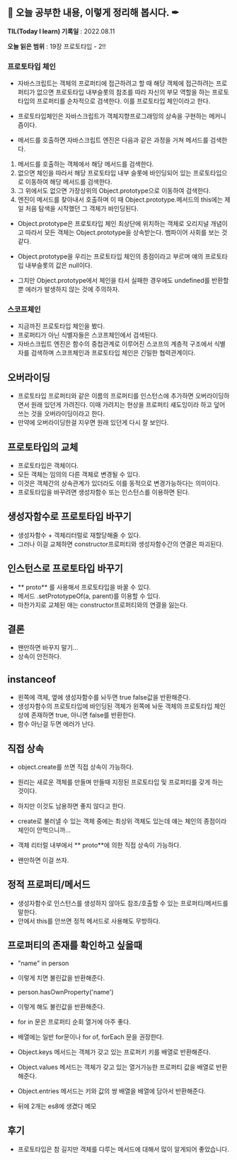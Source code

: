 ## 📕 오늘 공부한 내용, 이렇게 정리해 봅시다. ✒

**TIL(Today I learn) 기록일** : 2022.08.11

**오늘 읽은 범위** : 19장 프로토타입 - 2!!

### 프로토타입 체인

- 자바스크립트는 객체의 프로퍼티에 접근하려고 할 때 해당 객체에 접근하려는 프로퍼티가 없으면 프로토타입 내부슬롯의 참조를 따라 자신의 부모 역할을 하는 프로토타입의 프로퍼티를 순차적으로 검색한다. 이를 프로토타입 체인이라고 한다.

- 프로토타입체인은 자바스크립트가 객체지향프로그래밍의 상속을 구현하는 메커니즘이다.

- 메서드를 호출하면 자바스크립트 엔진은 다음과 같은 과정을 거쳐 메서드를 검색한다.

1. 메서드를 호출하는 객체에서 해당 메서드를 검색한다.
2. 없으면 체인을 따라서 해당 프로토타입 내부 슬롯에 바인딩되어 있는 프로토타입으로 이동하여 해당 메서드를 검색한다.
3. 그 위에서도 없으면 가장상위의 Object.prototype으로 이동하여 검색한다.
4. 엔진이 메서드를 찾아내서 호출하며 이 때 Object.prototype.메서드의 this에는 제일 처음 탐색을 시작했던 그 객체가 바인딩된다.

- Object.prototype은 프로토타입 체인 최상단에 위치하는 객체로 오리지널 개념이고 따라서 모든 객체는 Object.prototype을 상속받는다. 뱀파이어 사회를 보는 것 같다.

- Object.prototype을 우리는 프로토타입 체인의 종점이라고 부르며 얘의 프로토타입 내부슬롯의 값은 null이다.

- 그치만 Object.prototype에서 체인을 타서 실패한 경우에도 undefined를 반환할 뿐 에러가 발생하지 않는 것에 주의하자.

### 스코프체인

- 지금까진 프로토타입 체인을 봤다.
- 프로퍼티가 아닌 식별자들은 스코프체인에서 검색된다.
- 자바스크립트 엔진은 함수의 중첩관계로 이루어진 스코프의 계층적 구조에서 식별자를 검색하며 스코프체인과 프로토타입 체인은 긴밀한 협력관계이다.

## 오버라이딩

- 프로토타입 프로퍼티와 같은 이름의 프로퍼티를 인스턴스에 추가하면 오버라이딩하면서 원래 있던게 가려진다. 이때 가려지는 현상을 프로퍼티 섀도잉이라 하고 덮어쓰는 것을 오버라이딩이라고 한다.
- 만약에 오버라이딩한걸 지우면 원래 있던게 다시 잘 보인다.

## 프로토타입의 교체

- 프로토타입은 객체이다.
- 모든 객체는 임의의 다른 객체로 변경될 수 있다.
- 이것은 객체간의 상속관계가 있더라도 이를 동적으로 변경가능하다는 의미이다.
- 프로토타입을 바꾸려면 생성자함수 또는 인스턴스를 이용하면 된다.

## 생성자함수로 프로토타입 바꾸기

- 생성자함수 + 객체리터럴로 재할당해줄 수 있다.
- 그러나 이걸 교체하면 constructor프로퍼티와 생성자함수간의 연결은 파괴된다.

## 인스턴스로 프로토타입 바꾸기

- ** proto** 를 사용해서 프로토타입을 바꿀 수 있다.
- 메서드 .setPrototypeOf(a, parent)를 이용할 수 있다.
- 마찬가지로 교체된 애는 constructor프로퍼티와의 연결을 잃는다.

## 결론

- 왠만하면 바꾸지 말기...
- 상속이 안전하다.

## instanceof

- 왼쪽에 객체, 옆에 생성자함수를 놔두면 true false값을 반환해준다.
- 생성자함수의 프로토타입에 바인딩된 객체가 왼쪽에 놔둔 객체의 프로토타입 체인상에 존재하면 true, 아니면 false를 반환한다.
- 함수 아닌걸 두면 에러가 난다.

## 직접 상속

- object.create를 쓰면 직접 상속이 가능하다.
- 원리는 새로운 객체를 만들며 만들때 지정된 프로토타입 및 프로퍼티를 갖게 하는 것이다.

- 하지만 이것도 남용하면 좋지 않다고 한다.
- create로 불러낼 수 있는 객체 중에는 최상위 객체도 있는데 얘는 체인의 종점이라 체인이 안먹으니까...

- 객체 리터럴 내부에서 ** proto**에 의한 직접 상속이 가능하다.
- 왠만하면 이걸 쓰자.

## 정적 프로퍼티/메서드

- 생성자함수로 인스턴스를 생성하지 않아도 참조/호출할 수 있는 프로퍼티/메서드를 말한다.
- 안에서 this를 안쓰면 정적 메서드로 사용해도 무방하다.

## 프로퍼티의 존재를 확인하고 싶을때

- "name" in person
- 이렇게 치면 불린값을 반환해준다.
- person.hasOwnProperty('name')
- 이렇게 해도 불린값을 반환해준다.

- for in 문은 프로퍼티 순회 열거에 아주 좋다.
- 배열에는 일반 for문이나 for of, forEach 문을 권장한다.

- Object.keys 메서드는 객체가 갖고 있는 프로퍼키 키를 배열로 반환해준다.
- Object.values 메서드는 객체가 갖고 있는 열거가능한 프로퍼티 값을 배열로 반환해준다.
- Object.entries 메서드는 키와 값의 쌍 배열을 배열에 담아서 반환해준다.

- 뒤에 2개는 es8에 생겼다 메모

## 후기

- 프로토타입은 참 길지만 객체를 다루는 메서드에 대해서 많이 알게되어 좋았습니다.
